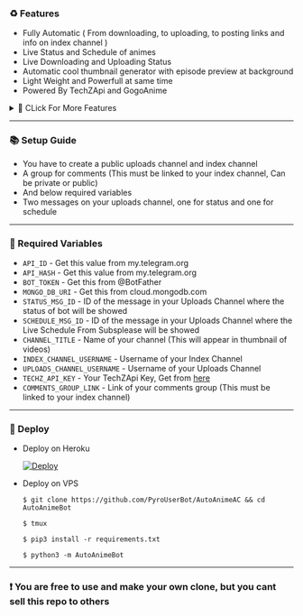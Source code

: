 

### ♻️ Features

* Fully Automatic ( From downloading, to uploading, to posting links and info on index channel )
* Live Status and Schedule of animes
* Live Downloading and Uploading Status
* Automatic cool thumbnail generator with episode preview at background
* Light Weight and Powerfull at same time
* Powered By TechZApi and GogoAnime

<details>
<summary>🔰 CLick For More Features </summary>
<br>

- Vote buttons on each anime in index channel

- In case any errors comes ( while downloading/uploading ) bot saves which episode and which quality quality it failed, and will try reupload that if scrapped its links again

- On failing bot retries each file max 3 times

- As gogo animes downloading speed is shit, there a download timeout of 1 hour ( downloading will cancel automatically after this )

- You can add a custom sleep time for which the bot will sleep after uploading each file to avoid spam on your channel and to avoid floodwaits

- Better logs saving, you can easily view where the error came and in which file, get log file on telegram by /logs command

- Bot make sures that it has uploaded episode in all four qualities ( 360p, 480p, 720p, 1080p ), if available !!

- If [this](https://t.me/Anime_Dex/610) episode link message exceeds the tg limit of 4096 characters,  a new message will be created replying to info message of anime and new episode links will be added there

- You can click the hashtag below each file on uploads channel to get all files of that anime
</details>



<hr>

### 📚 Setup Guide

* You have to create a public uploads channel and index channel
* A group for comments (This must be linked to your index channel, Can be private or public)
* And below required variables
* Two messages on your uploads channel, one for status and one for schedule

<hr>

### 🧲 Required Variables

* `API_ID` - Get this value from my.telegram.org
* `API_HASH` - Get this value from my.telegram.org
* `BOT_TOKEN` - Get this from @BotFather
* `MONGO_DB_URI` - Get this from cloud.mongodb.com
* `STATUS_MSG_ID` - ID of the message in your Uploads Channel where the status of bot will be showed
* `SCHEDULE_MSG_ID` - ID of the message in your Uploads Channel where the Live Schedule From Subsplease will be showed
* `CHANNEL_TITLE` - Name of your channel (This will appear in thumbnail of videos)
* `INDEX_CHANNEL_USERNAME` - Username of your Index Channel
* `UPLOADS_CHANNEL_USERNAME` - Username of your Uploads Channel
* `TECHZ_API_KEY` - Your TechZApi Key, Get from [here](https://techzbots.tech/TechZApiBot)
* `COMMENTS_GROUP_LINK` - Link of your comments group (This must be linked to your index channel)

<hr>

### 📝 Deploy

* Deploy on Heroku
    
    <a href="https://dashboard.heroku.com/new?template=[https://github.com/PyroUserBot/AutoAnimeAC](https://github.com/PyroUserBot/AutoAnimeAC)"><img src="https://www.herokucdn.com/deploy/button.svg" alt="Deploy"></a>

* Deploy on VPS

    ```
    $ git clone https://github.com/PyroUserBot/AutoAnimeAC && cd AutoAnimeBot

    $ tmux

    $ pip3 install -r requirements.txt

    $ python3 -m AutoAnimeBot
    ```
<hr>


### ❗️ You are free to use and make your own clone, but you cant sell this repo to others

